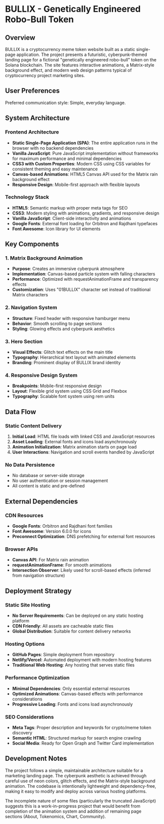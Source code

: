 # BULLIX - Genetically Engineered Robo-Bull Token

## Overview

BULLIX is a cryptocurrency meme token website built as a static single-page application. The project presents a futuristic, cyberpunk-themed landing page for a fictional "genetically engineered robo-bull" token on the Solana blockchain. The site features interactive animations, a Matrix-style background effect, and modern web design patterns typical of cryptocurrency project marketing sites.

## User Preferences

Preferred communication style: Simple, everyday language.

## System Architecture

### Frontend Architecture
- **Static Single-Page Application (SPA)**: The entire application runs in the browser with no backend dependencies
- **Vanilla JavaScript**: Pure JavaScript implementation without frameworks for maximum performance and minimal dependencies
- **CSS3 with Custom Properties**: Modern CSS using CSS variables for consistent theming and easy maintenance
- **Canvas-based Animations**: HTML5 Canvas API used for the Matrix rain background effect
- **Responsive Design**: Mobile-first approach with flexible layouts

### Technology Stack
- **HTML5**: Semantic markup with proper meta tags for SEO
- **CSS3**: Modern styling with animations, gradients, and responsive design
- **Vanilla JavaScript**: Client-side interactivity and animations
- **Google Fonts**: External font loading for Orbitron and Rajdhani typefaces
- **Font Awesome**: Icon library for UI elements

## Key Components

### 1. Matrix Background Animation
- **Purpose**: Creates an immersive cyberpunk atmosphere
- **Implementation**: Canvas-based particle system with falling characters
- **Performance**: Optimized with requestAnimationFrame and transparency effects
- **Customization**: Uses "01BULLIX" character set instead of traditional Matrix characters

### 2. Navigation System
- **Structure**: Fixed header with responsive hamburger menu
- **Behavior**: Smooth scrolling to page sections
- **Styling**: Glowing effects and cyberpunk aesthetics

### 3. Hero Section
- **Visual Effects**: Glitch text effects on the main title
- **Typography**: Hierarchical text layout with animated elements
- **Branding**: Prominent display of BULLIX brand identity

### 4. Responsive Design System
- **Breakpoints**: Mobile-first responsive design
- **Layout**: Flexible grid system using CSS Grid and Flexbox
- **Typography**: Scalable font system using rem units

## Data Flow

### Static Content Delivery
1. **Initial Load**: HTML file loads with linked CSS and JavaScript resources
2. **Asset Loading**: External fonts and icons load asynchronously
3. **Animation Initialization**: Matrix animation starts on page load
4. **User Interactions**: Navigation and scroll events handled by JavaScript

### No Data Persistence
- No database or server-side storage
- No user authentication or session management
- All content is static and pre-defined

## External Dependencies

### CDN Resources
- **Google Fonts**: Orbitron and Rajdhani font families
- **Font Awesome**: Version 6.0.0 for icons
- **Preconnect Optimization**: DNS prefetching for external font resources

### Browser APIs
- **Canvas API**: For Matrix rain animation
- **requestAnimationFrame**: For smooth animations
- **Intersection Observer**: Likely used for scroll-based effects (inferred from navigation structure)

## Deployment Strategy

### Static Site Hosting
- **No Server Requirements**: Can be deployed on any static hosting platform
- **CDN Friendly**: All assets are cacheable static files
- **Global Distribution**: Suitable for content delivery networks

### Hosting Options
- **GitHub Pages**: Simple deployment from repository
- **Netlify/Vercel**: Automated deployment with modern hosting features
- **Traditional Web Hosting**: Any hosting that serves static files

### Performance Optimization
- **Minimal Dependencies**: Only essential external resources
- **Optimized Animations**: Canvas-based effects with performance considerations
- **Progressive Loading**: Fonts and icons load asynchronously

### SEO Considerations
- **Meta Tags**: Proper description and keywords for crypto/meme token discovery
- **Semantic HTML**: Structured markup for search engine crawling
- **Social Media**: Ready for Open Graph and Twitter Card implementation

## Development Notes

The project follows a simple, maintainable architecture suitable for a marketing landing page. The cyberpunk aesthetic is achieved through careful use of neon colors, glitch effects, and the Matrix-style background animation. The codebase is intentionally lightweight and dependency-free, making it easy to modify and deploy across various hosting platforms.

The incomplete nature of some files (particularly the truncated JavaScript) suggests this is a work-in-progress project that would benefit from completion of the animation system and addition of remaining page sections (About, Tokenomics, Chart, Community).